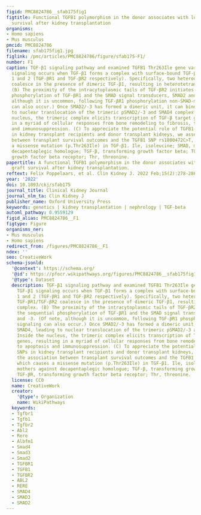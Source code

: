 ```yaml
---
figid: PMC8824786__sfab175fig1
figtitle: Functional TGFB1 polymorphism in the donor associates with long-term graft
  survival after kidney transplantation
organisms:
- Homo sapiens
- Mus musculus
pmcid: PMC8824786
filename: sfab175fig1.jpg
figlink: /pmc/articles/PMC8824786/figure/sfab175-F1/
number: F1
caption: TGF-β1 signaling pathway and examined TGFB1 Thr263Ile gene variant.(A) TGF-β1
  signaling occurs when TGF-β1 forms a complex with surface-bound TGF-β receptors
  1 and 2 (TGF-βR1 and TGF-βR2 respectively). Specifically, two heterodimers of TGF-βR1/TGF-βR2
  coalesce in the presence of dimeric TGF-β1, resulting in heterotetrameric complex.
  (B) The proximity of the intracytoplasmic tails of TGF-βR2 initiates the sequential
  phosphorylation of TGF-βR1 and the SMAD signal transducers, SMAD2 and -3. (Of note,
  although it is uncommon, following TGF-βR1 phosphorylation non-SMAD-mediated signaling
  can also occur.) Once SMAD2/-3 has formed a dimeric unit, it can bind SMAD4, leading
  to nuclear translocation of the trimeric pSMAD2/-3 and SMAD4 complex. Inside the
  nucleus, the trimeric complex elicits transcription of TGF-β target genes, resulting
  in a myriad of cellular responses from bone remodeling to fibrosis, to apoptosis
  and immunosuppression. (C) To appreciate the potential role of TGFB1-related SNPs
  in kidney transplant recipients and donor transplant kidneys, we assessed the association
  between transplant survival outcomes and the TGFB1 SNP rs1800472C>T, which causes
  a missense mutation (p.Thr263Ile) in TGF-β1. Ile, isoleucine; SMAD, mothers against
  decapentaplegic homologue; TGF-β, transforming growth factor beta; TGF-βR, transforming
  growth factor beta receptor; Thr, threonine.
papertitle: A functional TGFB1 polymorphism in the donor associates with long-term
  graft survival after kidney transplantation.
reftext: Felix Poppelaars, et al. Clin Kidney J. 2022 Feb;15(2):278-286.
year: '2022'
doi: 10.1093/ckj/sfab175
journal_title: Clinical Kidney Journal
journal_nlm_ta: Clin Kidney J
publisher_name: Oxford University Press
keywords: genetics | kidney transplantation | nephrology | TGF-beta
automl_pathway: 0.9559129
figid_alias: PMC8824786__F1
figtype: Figure
organisms_ner:
- Mus musculus
- Homo sapiens
redirect_from: /figures/PMC8824786__F1
ndex: ''
seo: CreativeWork
schema-jsonld:
  '@context': https://schema.org/
  '@id': https://pfocr.wikipathways.org/figures/PMC8824786__sfab175fig1.html
  '@type': Dataset
  description: TGF-β1 signaling pathway and examined TGFB1 Thr263Ile gene variant.(A)
    TGF-β1 signaling occurs when TGF-β1 forms a complex with surface-bound TGF-β receptors
    1 and 2 (TGF-βR1 and TGF-βR2 respectively). Specifically, two heterodimers of
    TGF-βR1/TGF-βR2 coalesce in the presence of dimeric TGF-β1, resulting in heterotetrameric
    complex. (B) The proximity of the intracytoplasmic tails of TGF-βR2 initiates
    the sequential phosphorylation of TGF-βR1 and the SMAD signal transducers, SMAD2
    and -3. (Of note, although it is uncommon, following TGF-βR1 phosphorylation non-SMAD-mediated
    signaling can also occur.) Once SMAD2/-3 has formed a dimeric unit, it can bind
    SMAD4, leading to nuclear translocation of the trimeric pSMAD2/-3 and SMAD4 complex.
    Inside the nucleus, the trimeric complex elicits transcription of TGF-β target
    genes, resulting in a myriad of cellular responses from bone remodeling to fibrosis,
    to apoptosis and immunosuppression. (C) To appreciate the potential role of TGFB1-related
    SNPs in kidney transplant recipients and donor transplant kidneys, we assessed
    the association between transplant survival outcomes and the TGFB1 SNP rs1800472C>T,
    which causes a missense mutation (p.Thr263Ile) in TGF-β1. Ile, isoleucine; SMAD,
    mothers against decapentaplegic homologue; TGF-β, transforming growth factor beta;
    TGF-βR, transforming growth factor beta receptor; Thr, threonine.
  license: CC0
  name: CreativeWork
  creator:
    '@type': Organization
    name: WikiPathways
  keywords:
  - Tgfbr1
  - Tgfb1
  - Tgfbr2
  - Abl2
  - Rere
  - Albfm1
  - Smad4
  - Smad3
  - Smad2
  - TGFBR1
  - TGFB1
  - TGFBR2
  - ABL2
  - RERE
  - SMAD4
  - SMAD3
  - SMAD2
---
```

